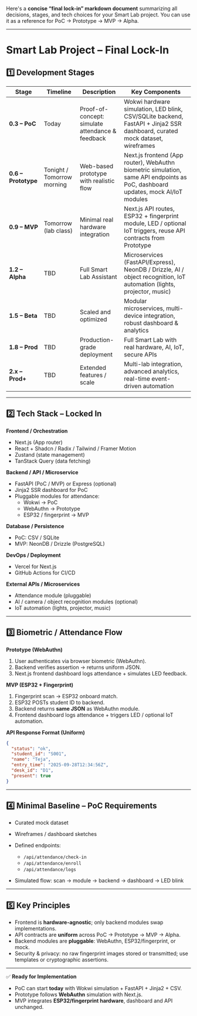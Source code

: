 Here's a **concise “final lock-in” markdown document** summarizing all decisions, stages, and tech choices for your Smart Lab project. You can use it as a reference for PoC → Prototype → MVP → Alpha.

---

# **Smart Lab Project – Final Lock-In**

## **1️⃣ Development Stages**

| Stage               | Timeline                   | Description                                      | Key Components                                                                                                                  |
| ------------------- | -------------------------- | ------------------------------------------------ | ------------------------------------------------------------------------------------------------------------------------------- |
| **0.3 – PoC**       | Today                      | Proof-of-concept: simulate attendance & feedback | Wokwi hardware simulation, LED blink, CSV/SQLite backend, FastAPI + Jinja2 SSR dashboard, curated mock dataset, wireframes      |
| **0.6 – Prototype** | Tonight / Tomorrow morning | Web-based prototype with realistic flow          | Next.js frontend (App router), WebAuthn biometric simulation, same API endpoints as PoC, dashboard updates, mock AI/IoT modules |
| **0.9 – MVP**       | Tomorrow (lab class)       | Minimal real hardware integration                | Next.js API routes, ESP32 + fingerprint module, LED / optional IoT triggers, reuse API contracts from Prototype                 |
| **1.2 – Alpha**     | TBD                        | Full Smart Lab Assistant                         | Microservices (FastAPI/Express), NeonDB / Drizzle, AI / object recognition, IoT automation (lights, projector, music)           |
| **1.5 – Beta**      | TBD                        | Scaled and optimized                             | Modular microservices, multi-device integration, robust dashboard & analytics                                                   |
| **1.8 – Prod**      | TBD                        | Production-grade deployment                      | Full Smart Lab with real hardware, AI, IoT, secure APIs                                                                         |
| **2.x – Prod+**     | TBD                        | Extended features / scale                        | Multi-lab integration, advanced analytics, real-time event-driven automation                                                    |

---

## **2️⃣ Tech Stack – Locked In**

**Frontend / Orchestration**

- Next.js (App router)
- React + Shadcn / Radix / Tailwind / Framer Motion
- Zustand (state management)
- TanStack Query (data fetching)

**Backend / API / Microservice**

- FastAPI (PoC / MVP) or Express (optional)
- Jinja2 SSR dashboard for PoC
- Pluggable modules for attendance:
  - Wokwi → PoC
  - WebAuthn → Prototype
  - ESP32 / fingerprint → MVP

**Database / Persistence**

- PoC: CSV / SQLite
- MVP: NeonDB / Drizzle (PostgreSQL)

**DevOps / Deployment**

- Vercel for Next.js
- GitHub Actions for CI/CD

**External APIs / Microservices**

- Attendance module (pluggable)
- AI / camera / object recognition modules (optional)
- IoT automation (lights, projector, music)

---

## **3️⃣ Biometric / Attendance Flow**

**Prototype (WebAuthn)**

1. User authenticates via browser biometric (WebAuthn).
2. Backend verifies assertion → returns uniform JSON.
3. Next.js frontend dashboard logs attendance + simulates LED feedback.

**MVP (ESP32 + Fingerprint)**

1. Fingerprint scan → ESP32 onboard match.
2. ESP32 POSTs student ID to backend.
3. Backend returns **same JSON** as WebAuthn module.
4. Frontend dashboard logs attendance + triggers LED / optional IoT automation.

**API Response Format (Uniform)**

```json
{
  "status": "ok",
  "student_id": "S001",
  "name": "Teja",
  "entry_time": "2025-09-28T12:34:56Z",
  "desk_id": "D1",
  "present": true
}
```

---

## **4️⃣ Minimal Baseline – PoC Requirements**

- Curated mock dataset
- Wireframes / dashboard sketches
- Defined endpoints:

  - `/api/attendance/check-in`
  - `/api/attendance/enroll`
  - `/api/attendance/logs`

- Simulated flow: scan → module → backend → dashboard → LED blink

---

## **5️⃣ Key Principles**

- Frontend is **hardware-agnostic**; only backend modules swap implementations.
- API contracts are **uniform** across PoC → Prototype → MVP → Alpha.
- Backend modules are **pluggable**: WebAuthn, ESP32/fingerprint, or mock.
- Security & privacy: no raw fingerprint images stored or transmitted; use templates or cryptographic assertions.

---

✅ **Ready for Implementation**

- PoC can start **today** with Wokwi simulation + FastAPI + Jinja2 + CSV.
- Prototype follows **WebAuthn** simulation with Next.js.
- MVP integrates **ESP32/fingerprint hardware**, dashboard and API unchanged.
